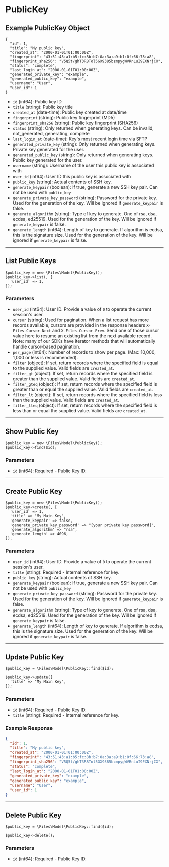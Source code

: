 # PublicKey

## Example PublicKey Object

```
{
  "id": 1,
  "title": "My public key",
  "created_at": "2000-01-01T01:00:00Z",
  "fingerprint": "43:51:43:a1:b5:fc:8b:b7:0a:3a:a9:b1:0f:66:73:a8",
  "fingerprint_sha256": "V5Q5t/ghT3R8Tol5GX9385bzmpygWVRnLuI9EXNrjCX",
  "status": "complete",
  "last_login_at": "2000-01-01T01:00:00Z",
  "generated_private_key": "example",
  "generated_public_key": "example",
  "username": "User",
  "user_id": 1
}
```

* `id` (int64): Public key ID
* `title` (string): Public key title
* `created_at` (date-time): Public key created at date/time
* `fingerprint` (string): Public key fingerprint (MD5)
* `fingerprint_sha256` (string): Public key fingerprint (SHA256)
* `status` (string): Only returned when generating keys. Can be invalid, not_generated, generating, complete
* `last_login_at` (date-time): Key's most recent login time via SFTP
* `generated_private_key` (string): Only returned when generating keys. Private key generated for the user.
* `generated_public_key` (string): Only returned when generating keys. Public key generated for the user.
* `username` (string): Username of the user this public key is associated with
* `user_id` (int64): User ID this public key is associated with
* `public_key` (string): Actual contents of SSH key.
* `generate_keypair` (boolean): If true, generate a new SSH key pair. Can not be used with `public_key`
* `generate_private_key_password` (string): Password for the private key. Used for the generation of the key. Will be ignored if `generate_keypair` is false.
* `generate_algorithm` (string): Type of key to generate.  One of rsa, dsa, ecdsa, ed25519. Used for the generation of the key. Will be ignored if `generate_keypair` is false.
* `generate_length` (int64): Length of key to generate. If algorithm is ecdsa, this is the signature size. Used for the generation of the key. Will be ignored if `generate_keypair` is false.

---

## List Public Keys

```
$public_key = new \Files\Model\PublicKey();
$public_key->list(, [
  'user_id' => 1,
]);
```


### Parameters

* `user_id` (int64): User ID.  Provide a value of `0` to operate the current session's user.
* `cursor` (string): Used for pagination.  When a list request has more records available, cursors are provided in the response headers `X-Files-Cursor-Next` and `X-Files-Cursor-Prev`.  Send one of those cursor value here to resume an existing list from the next available record.  Note: many of our SDKs have iterator methods that will automatically handle cursor-based pagination.
* `per_page` (int64): Number of records to show per page.  (Max: 10,000, 1,000 or less is recommended).
* `filter` (object): If set, return records where the specified field is equal to the supplied value. Valid fields are `created_at`.
* `filter_gt` (object): If set, return records where the specified field is greater than the supplied value. Valid fields are `created_at`.
* `filter_gteq` (object): If set, return records where the specified field is greater than or equal the supplied value. Valid fields are `created_at`.
* `filter_lt` (object): If set, return records where the specified field is less than the supplied value. Valid fields are `created_at`.
* `filter_lteq` (object): If set, return records where the specified field is less than or equal the supplied value. Valid fields are `created_at`.

---

## Show Public Key

```
$public_key = new \Files\Model\PublicKey();
$public_key->find($id);
```


### Parameters

* `id` (int64): Required - Public Key ID.

---

## Create Public Key

```
$public_key = new \Files\Model\PublicKey();
$public_key->create(, [
  'user_id' => 1,
  'title' => "My Main Key",
  'generate_keypair' => false,
  'generate_private_key_password' => "[your private key password]",
  'generate_algorithm' => "rsa",
  'generate_length' => 4096,
]);
```


### Parameters

* `user_id` (int64): User ID.  Provide a value of `0` to operate the current session's user.
* `title` (string): Required - Internal reference for key.
* `public_key` (string): Actual contents of SSH key.
* `generate_keypair` (boolean): If true, generate a new SSH key pair. Can not be used with `public_key`
* `generate_private_key_password` (string): Password for the private key. Used for the generation of the key. Will be ignored if `generate_keypair` is false.
* `generate_algorithm` (string): Type of key to generate.  One of rsa, dsa, ecdsa, ed25519. Used for the generation of the key. Will be ignored if `generate_keypair` is false.
* `generate_length` (int64): Length of key to generate. If algorithm is ecdsa, this is the signature size. Used for the generation of the key. Will be ignored if `generate_keypair` is false.

---

## Update Public Key

```
$public_key = \Files\Model\PublicKey::find($id);

$public_key->update([
  'title' => "My Main Key",
]);
```

### Parameters

* `id` (int64): Required - Public Key ID.
* `title` (string): Required - Internal reference for key.

### Example Response

```json
{
  "id": 1,
  "title": "My public key",
  "created_at": "2000-01-01T01:00:00Z",
  "fingerprint": "43:51:43:a1:b5:fc:8b:b7:0a:3a:a9:b1:0f:66:73:a8",
  "fingerprint_sha256": "V5Q5t/ghT3R8Tol5GX9385bzmpygWVRnLuI9EXNrjCX",
  "status": "complete",
  "last_login_at": "2000-01-01T01:00:00Z",
  "generated_private_key": "example",
  "generated_public_key": "example",
  "username": "User",
  "user_id": 1
}
```

---

## Delete Public Key

```
$public_key = \Files\Model\PublicKey::find($id);

$public_key->delete();
```

### Parameters

* `id` (int64): Required - Public Key ID.

